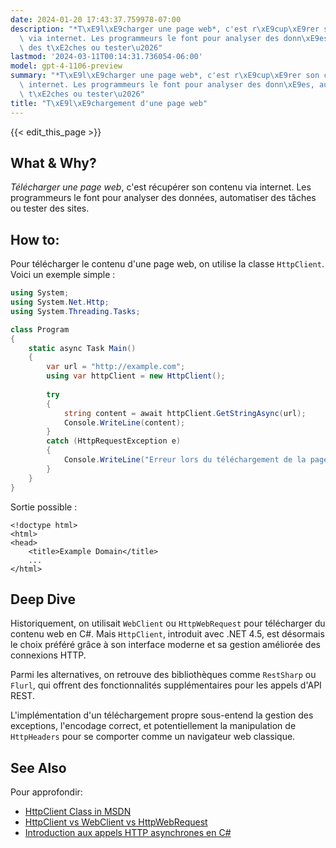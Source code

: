 ```yaml
---
date: 2024-01-20 17:43:37.759978-07:00
description: "*T\xE9l\xE9charger une page web*, c'est r\xE9cup\xE9rer son contenu\
  \ via internet. Les programmeurs le font pour analyser des donn\xE9es, automatiser\
  \ des t\xE2ches ou tester\u2026"
lastmod: '2024-03-11T00:14:31.736054-06:00'
model: gpt-4-1106-preview
summary: "*T\xE9l\xE9charger une page web*, c'est r\xE9cup\xE9rer son contenu via\
  \ internet. Les programmeurs le font pour analyser des donn\xE9es, automatiser des\
  \ t\xE2ches ou tester\u2026"
title: "T\xE9l\xE9chargement d'une page web"
---
```


{{< edit_this_page >}}

## What & Why?
*Télécharger une page web*, c'est récupérer son contenu via internet. Les programmeurs le font pour analyser des données, automatiser des tâches ou tester des sites.

## How to:
Pour télécharger le contenu d'une page web, on utilise la classe `HttpClient`. Voici un exemple simple :

```C#
using System;
using System.Net.Http;
using System.Threading.Tasks;

class Program
{
    static async Task Main()
    {
        var url = "http://example.com";
        using var httpClient = new HttpClient();
        
        try
        {
            string content = await httpClient.GetStringAsync(url);
            Console.WriteLine(content);
        }
        catch (HttpRequestException e)
        {
            Console.WriteLine("Erreur lors du téléchargement de la page : {0} ", e.Message);
        }
    }
}
```

Sortie possible :
```
<!doctype html>
<html>
<head>
    <title>Example Domain</title>
    ...
</html>
```

## Deep Dive
Historiquement, on utilisait `WebClient` ou `HttpWebRequest` pour télécharger du contenu web en C#. Mais `HttpClient`, introduit avec .NET 4.5, est désormais le choix préféré grâce à son interface moderne et sa gestion améliorée des connexions HTTP.

Parmi les alternatives, on retrouve des bibliothèques comme `RestSharp` ou `Flurl`, qui offrent des fonctionnalités supplémentaires pour les appels d'API REST.

L'implémentation d'un téléchargement propre sous-entend la gestion des exceptions, l'encodage correct, et potentiellement la manipulation de `HttpHeaders` pour se comporter comme un navigateur web classique.

## See Also
Pour approfondir:
- [HttpClient Class in MSDN](https://docs.microsoft.com/en-us/dotnet/api/system.net.http.httpclient)
- [HttpClient vs WebClient vs HttpWebRequest](https://www.codeproject.com/Articles/1194406/HttpClient-vs-WebClient-vs-HttpWebRequest)
- [Introduction aux appels HTTP asynchrones en C#](https://docs.microsoft.com/en-us/dotnet/csharp/programming-guide/concepts/async/)
